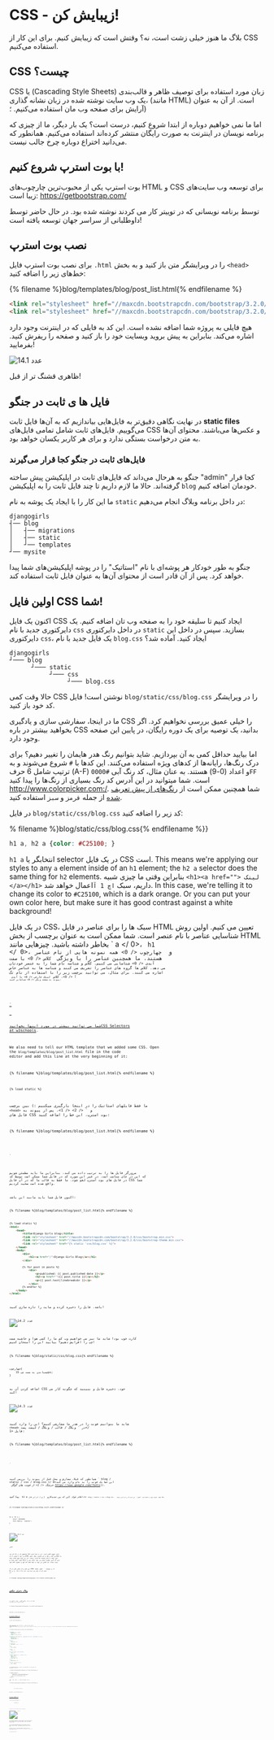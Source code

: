 # CSS - زیبایش کن!

بلاگ ما هنوز خیلی زشت است، نه؟ وقتش است که زیبایش کنیم. برای این کار از CSS استفاده می‌کنیم.

## CSS چیست؟

CSS یا (Cascading Style Sheets) زبان مورد استفاده برای توصیف ظاهر و قالب‌بندی یک وب سایت نوشته شده در زبان نشانه گذاری، (مانند HTML) است. از آن به عنوان آرایش برای صفحه وب مان استفاده می‌کنیم. ؛)

اما ما نمی خواهیم دوباره از ابتدا شروع کنیم، درست است؟ یک بار دیگر، ما از چیزی که برنامه نویسان در اینترنت به صورت رایگان منتشر کرده‌اند استفاده می‌کنیم. همانطور که می‌دانید اختراع دوباره چرخ جالب نیست.

## با بوت‌ استرپ شروع کنیم!

بوت استرپ یکی از محبوب‌ترین چارچوب‌های HTML و CSS برای توسعه وب سایت‌های زیبا است: https://getbootstrap.com/

توسط برنامه نویسانی که در توییتر کار می کردند نوشته شده بود. در حال حاضر توسط داوطلبانی از سراسر جهان توسعه یافته است!

## نصب بوت استرپ

برای نصب بوت استرپ فایل `.html` را در ویرایشگر متن باز کنید و به بخش `<head>` خط‌های زیر را اضافه کنید:

{% filename %}blog/templates/blog/post_list.html{% endfilename %}

```html
<link rel="stylesheet" href="//maxcdn.bootstrapcdn.com/bootstrap/3.2.0/css/bootstrap.min.css">
<link rel="stylesheet" href="//maxcdn.bootstrapcdn.com/bootstrap/3.2.0/css/bootstrap-theme.min.css">
```

هیچ فایلی به پروژه شما اضافه نشده است. این کد به فایلی که در اینترنت وجود دارد اشاره می‌کند. بنابراین به پیش بروید وبسایت خود را باز کنید و صفحه را ریفرش کنید. بفرمایید!

![عدد 14.1](images/bootstrap1.png)

ظاهری قشنگ تر از قبل!

## فایل ها ی ثابت در جنگو

در نهایت نگاهی دقیق‌تر به فایل‌هایی بیاندازیم که به آن‌ها فایل ثابت **static files** می‌گوییم. فایل‌های ثابت شامل تمامی فایل‌های CSS و عکس‌ها می‌باشند. محتوای آن‌ها به متن درخواست بستگی ندارد و برای هر کاربر یکسان خواهد بود.

### فایل‌های ثابت در جنگو کجا قرار می‌گیرند

جنگو به هرحال می‌داند که فایل‌های ثابت در اپلیکیشن پیش ساخته "admin" کجا قرار گرفته‌اند. حالا ما لازم داریم تا چند فایل ثابت را به اپلیکیشن `blog` خودمان اضافه کنیم.

ما این کار را با ایجاد یک پوشه به نام `static` در داخل برنامه وبلاگ انجام می‌دهیم:

    djangogirls
    ┤── blog
    │   ┤── migrations
    │   ┤── static
    │   ┘── templates
    ┘── mysite
    

جنگو به طور خودکار هر پوشه‌ای با نام "استاتیک" را در پوشه اپلیکیشن‌های شما پیدا خواهد کرد. پس از آن قادر است از محتوای آن‌ها به عنوان فایل ثابت استفاده کند.

## اولین فایل CSS شما!

اکنون یک فایل CSS ایجاد کنیم تا سلیقه خود را به صفحه وب تان اضافه کنیم. یک دایرکتوری جدید با نام `css` در داخل دایرکتوری `static` بسازید. سپس در داخل این دایرکتوری `css`، یک فایل جدید با نام `blog.css` ایجاد کنید. آماده شد؟

    djangogirls
    ┘─── blog
          ┘─── static
               ┘─── css
                    ┘─── blog.css
    

حالا وقت کمی CSS نوشتن است! فایل `blog/static/css/blog.css` را در ویرایشگر کد خود باز کنید.

ما در اینجا، سفارشی سازی و یادگیری CSS را خیلی عمیق بررسی نخواهیم کرد. اگر بخواهید بیشتر در باره CSS بدانید، یک توصیه برای یک دوره رایگان، در پایین این صفحه وجود دارد.

اما بیایید حداقل کمی به آن بپردازیم. شاید بتوانیم رنگ هدر هایمان را تغییر دهیم؟ برای درک رنگ‌ها، رایانه‌ها از کدهای ویژه استفاده می‌کنند. این کدها با `#` شروع می‌شوند و به ترتیب شامل 6 حرف (A-F) و اعداد (0-9) هستند. به عنان مثال، کد رنگ آبی `#0000FF` است. شما میتوانید در این آدرس کد رنگ بسیاری از رنگ‌ها را پیدا کنید http://www.colorpicker.com:/. شما همچنین ممکن است از [رنگ‌های از پیش تعریف شده](http://www.w3schools.com/colors/colors_names.asp) از جمله `قرمز` و `سبز` استفاده کنید.

در فایل ` blog/static/css/blog.css ` کد زیر را اضافه کنید:

% filename %}blog/static/css/blog.css{% endfilename %}}

```css
h1 a, h2 a {color: #C25100; }

```

`h1 a` انتخابگر یا selector در یک فایل CSS است. This means we're applying our styles to any `a` element inside of an `h1` element; the `h2 a` selector does the same thing for `h2` elements. بنابراین وقتی ما چیزی شبیه `<h1><a href=""> لینک </a></h1>` داریم، سبک `اچ 1 آ`اعمال خواهد شد. In this case, we're telling it to change its color to `#C25100`, which is a dark orange. Or you can put your own color here, but make sure it has good contrast against a white background!

در یک فایل CSS، سبک ها را برای عناصر در فایل HTML تعیین می کنیم. اولین روش شناسایی عناصر با نام عنصر است. شما ممکن است به عنوان برچسب از بخش HTML بخاطر داشته باشید. چیزهایی مانند ` a </ 0>، <code> h1 </ 0>، و <code> چهارچوب </ 0> همه نمونه هایی از نام عناصر هستند.
ما همچنین عناصر را با ویژگی <code> کلاس </ 0> یا صفت <code> آیدی </ 0> شناسایی می کنیم. کلاس و شناسه نام شما را به عنصر خودتان می دهد. کلاس ها گروه های عناصر را تعریف می کنند و شناسه ها به عناصر خاص اشاره می کنند. برای مثال، می توانید برچسب زیر را با استفاده از نام تگ <code> آ </ 0>، کلاس <code> لینک خارجی </ 0> یا آیدی <code>پیوند به صفحه ویکی </ 0> شناسایی کنید:</p>

<pre><code class="html"><a href="https://en.wikipedia.org/wiki/Django" class="external_link" id="link_to_wiki_page">
`</pre> 

شما می توانید بیشتر در مورد اینها بخوانید[CSS Selectors at w3schools](http://www.w3schools.com/cssref/css_selectors.asp).

We also need to tell our HTML template that we added some CSS. Open the `blog/templates/blog/post_list.html` file in the code editor and add this line at the very beginning of it:

{% filename %}blog/templates/blog/post_list.html{% endfilename %}

```html
{% load static %}
```

ما فقط فایلهای استاتیک را در اینجا بارگیری میکنیم :) بین برچسب `<head>` و ` </ 2> </ 1>، پس از پیوند به فایل های CSS بوت استرپ، این خط را اضافه کنید:</p>

<p>{% filename %}blog/templates/blog/post_list.html{% endfilename %}</p>

<pre><code class="html"><link rel="stylesheet" href="{% static 'css/blog.css' %}">
`</pre> 

مرورگر فایل ها را به ترتیب داده می کند، بنابراین ما باید مطمئن شویم که این در جای مناسب است. در غیر این صورت کد در فایل شما ممکن است توسط کد در فایل های بوت استرپ لغو شود. ما فقط به قالب ما که در آن فایل CSS شما واقع شده است صحبت کردیم.

اکنون فایل شما باید مانند این باشد:

{% filename %}blog/templates/blog/post_list.html{% endfilename %}

```html
{% load static %}
<html>
    <head>
        <title>Django Girls blog</title>
        <link rel="stylesheet" href="//maxcdn.bootstrapcdn.com/bootstrap/3.2.0/css/bootstrap.min.css">
        <link rel="stylesheet" href="//maxcdn.bootstrapcdn.com/bootstrap/3.2.0/css/bootstrap-theme.min.css">
        <link rel="stylesheet" href="{% static 'css/blog.css' %}">
    </head>
    <body>
        <div>
            <h1><a href="/">Django Girls Blog</a></h1>
        </div>

        {% for post in posts %}
            <div>
                <p>published: {{ post.published_date }}</p>
                <h2><a href="">{{ post.title }}</a></h2>
                <p>{{ post.text|linebreaksbr }}</p>
            </div>
        {% endfor %}
    </body>
</html>
```

باشه، فایل را ذخیره کرده و سایت را تازه سازی کنید!

![عدد 14.2](images/color2.png)

کارت خوب بود! شاید ما نیز می خواهیم وب کم ما را کمی هوا و حاشیه سمت چپ را افزایش دهیم؟ بیایید این را امتحان کنیم!

{% filename %}blog/static/css/blog.css{% endfilename %}

```css
چهارچوب{
    چسباندن به سمت چپ 15px;
}
```

اضافه کردن آن به CSS خود، ذخیره فایل و ببینید که چگونه کار می کند!

![عدد 14.3](images/margin2.png)

شاید ما بتوانیم فونت را در هدر ما سفارشی کنیم؟ این را وارد کنید `<head>` در ` وبلاگ / قالب / وبلاگ / لیست پست</ 1> فایل:</p>

<p>{% filename %}blog/templates/blog/post_list.html{% endfilename %}</p>

<pre><code class="html"><link href="//fonts.googleapis.com/css?family=Lobster&subset=latin,latin-ext" rel="stylesheet" type="text/css">
`</pre> 

همانطور که قبلا، سفارش و محل قبل از پیوند را بررسی کنید ` blog / static / css / blog.css </ 0>این خط یک فونت را به نام وارد می کند <em> خرچنگ </ 1> از فونت های گوگل https://www.google.com/fonts)).</p>

<p>پیدا کنید <code> h1 a </ 0>اعلام بلوک (این کد بین تجدیدکارو <code> {</ 0> و <code>} </ 0>)در این فایل CSS <code> blog / static / css / blog.css </ 0>.  حالا خط <code> خانواده فونت را اضافه کنید: 'لفظی'؛ </ 0> بین تجدید کار و تازه کردن صفحه:</p>

<p>{% filename %}blog/static/css/blog.css{% endfilename %}</p>

<pre><code class="css">h1 a, h2 a {
    color: #C25100;
    font-family: 'Lobster';
}
`</pre> 

![عدد 14.3](images/font.png)

عالی!

همانطور که در بالا ذکر شد CSS دارای مفهوم کلاس است. این به شما اجازه می دهد تا بخشی از کد HTML را نامگذاری کنید و تنها به این قسمت سبک بدهید، بدون اینکه به سایر قسمت ها آسیب برساند. این می تواند فوق العاده مفید باشد! شاید شما دو divs دارید که کاری متفاوت انجام می دهند (مانند هدر و پست شما). یک کلاس می تواند به شما کمک کند آنها را متفاوت نگاه کنید.

برو جلو و نام بخش هایی از کد HTML را بنویسید. ` عنوان صفحه </ 0> را به <code> div </ 0> اضافه کنید که شامل هدر شما است، مانند این:</p>

<p>% filename %}blog/templates/blog/post_list.html{% endfilename %}}</p>

<pre><code class="html"><div class="page-header">
    <h1><a href="/">وبلاگ دختران جنگجو</a></h1>
</div>
`</pre> 

و اکنون کلاس ` پست </ 0> را به <code> div </ 0> اضافه کنید که حاوی یک پست وبلاگ است.</p>

<p>% filename %}blog/templates/blog/post_list.html{% endfilename %}}</p>

<pre><code class="html"><div class="post">
    <p>published: {{ post.published_date }}</p>
    <h2><a href="">{{ post.title }}</a></h2>
    <p>{{ post.text|linebreaksbr }}</p>
</div>
`</pre> 

ما اکنون بلوک های اعلامیه را به انتخاب کننده های مختلف اضافه خواهیم کرد. انتخابگرها شروع با `. </ 0> مربوط به کلاس ها. بسیاری از آموزش های عالی و توضیحات درباره CSS در وب وجود دارد که می تواند به شما در درک کد زیر کمک کند. For now, copy and paste it into your <code>blog/static/css/blog.css` file:

% filename %}blog/static/css/blog.css{% endfilename %}}

```css
.page-header {
    background-color: #C25100;
    margin-top: 0;
    padding: 20px 20px 20px 40px;
}

.page-header h1, .page-header h1 a, .page-header h1 a:visited, .page-header h1 a:active {
    color: #ffffff;
    font-size: 36pt;
    text-decoration: none;
}

.content {
    margin-left: 40px;
}

h1, h2, h3, h4 {
    font-family: 'Lobster', cursive;
}

.date {
    color: #828282;
}

.save {
    float: right;
}

.post-form textarea, .post-form input {
    width: 100%;
}

.top-menu, .top-menu:hover, .top-menu:visited {
    color: #ffffff;
    float: right;
    font-size: 26pt;
    margin-right: 20px;
}

.post {
    margin-bottom: 70px;
}

.post h2 a, .post h2 a:visited {
    color: #000000;
}
```

سپس کد HTML را که نمایش پست ها با اعلان کلاس ها را نشان می دهد احاطه کرده است. جایگزین این:

% filename %}blog/templates/blog/post_list.html{% endfilename %}}

```html
{% for post in posts %}
    <div class="post">
        <p>published: {{ post.published_date }}</p>
        <h2><a href="">{{ post.title }}</a></h2>
        <p>{{ post.text|linebreaksbr }}</p>
    </div>
{% endfor %}
```

در ` وبلاگ / قالب / وبلاگ / post_list.html </ 0> با این:</p>

<p>% filename %}blog/templates/blog/post_list.html{% endfilename %}}</p>

<pre><code class="html"><div class="content container">
    <div class="row">
        <div class="col-md-8">
            {% for post in posts %}
                <div class="post">
                    <div class="date">
                        <p>published: {{ post.published_date }}</p>
                    </div>
                    <h2><a href="">{{ post.title }}</a></h2>
                    <p>{{ post.text|linebreaksbr }}</p>
                </div>
            {% endfor %}
        </div>
    </div>
</div>
`</pre> 

این فایل ها را ذخیره و وبسایت خود را تازه سازی کنید.

![عدد 14.4](images/final.png)

ووهو! به نظر عالی، درست است؟ به کدی که ما فقط کشیده ایم، نگاه کنید تا مکان هایی را پیدا کنید که کلاس ها را در HTML اضافه کردیم و آنها را در CSS استفاده کردیم. اگر می خواهید تاریخ را فیروزه ای تغییر دهید کجا می توانید تغییر دهید؟

نگران نباشید کمی با این CSS کار کنید و سعی کنید برخی از چیزها را تغییر دهید. بازی با CSS می تواند به شما کمک کند که چیزهای مختلفی را بدانید. اگر چیزی را شکستن، نگران نباشید - همیشه می توانید آن را لغو کنید!

ما واقعا توصیه می کنیم این یک کادو کدHTML & دوره آموزشی CSS </ 0>. این می تواند به شما کمک کند همه چیز درباره ساختن وب سایت های شما با CSS زیبا تر یاد بگیرند.

آماده برای فصل بعدی! :)